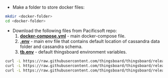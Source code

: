 - Make a folder to store docker files:

```bash
mkdir <docker-folder>
cd <docker-folder>
```

- Download the following files from Pacificsoft repo:
    1. **[docker-compose.yml](https://raw.githubusercontent.com/thingsboard/thingsboard/release-2.0/docker/docker-compose.yml)** - main docker-compose file.
    1. **[.env](https://raw.githubusercontent.com/thingsboard/thingsboard/release-2.0/docker/.env)** - main env file that contains default location of cassandra data folder and cassandra schema.
    1. **[tb.env](https://raw.githubusercontent.com/thingsboard/thingsboard/release-2.0/docker/tb.env)** - default thingsboard environment variables.
      
```bash
curl -L https://raw.githubusercontent.com/thingsboard/thingsboard/release-2.0/docker/docker-compose.yml > docker-compose.yml
curl -L https://raw.githubusercontent.com/thingsboard/thingsboard/release-2.0/docker/.env > .env
curl -L https://raw.githubusercontent.com/thingsboard/thingsboard/release-2.0/docker/tb.env > tb.env
```